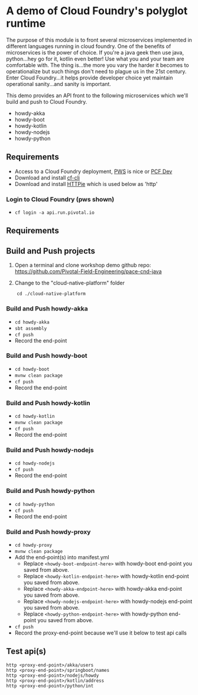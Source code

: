 # A demo of Cloud Foundry's polyglot runtime

The purpose of this module is to front several microservices implemented in different languages running in cloud foundry.  One of the benefits of microservices is the power of choice.  If you're a java geek then use java, python...hey go for it, kotlin even better!  Use what you and your team are comfortable with.  The thing is...the more you vary the harder it becomes to operationalize but such things don't need to plague us in the 21st century.  Enter Cloud Foundry...it helps provide developer choice yet maintain operational sanity...and sanity is important.

This demo provides an API front to the following microservices which we'll build and push to Cloud Foundry.

* howdy-akka
* howdy-boot
* howdy-kotlin
* howdy-nodejs
* howdy-python

## Requirements

* Access to a Cloud Foundry deployment, [PWS](https://run.pivotal.io) is nice or [PCF Dev](https://pivotal.io/pcf-dev)
* Download and install [cf-cli](https://pivotal.io/platform/pcf-tutorials/getting-started-with-pivotal-cloud-foundry/install-the-cf-cli)
* Download and install [HTTPie](https://httpie.org/) which is used below as 'http'

### Login to Cloud Foundry (pws shown)

* ``cf login -a api.run.pivotal.io``

## Requirements

## Build and Push projects

1. Open a terminal and clone workshop demo github repo: <https://github.com/Pivotal-Field-Engineering/pace-cnd-java>

1. Change to the "cloud-native-platform" folder

```
    cd ./cloud-native-platform
```

### Build and Push howdy-akka

* ``cd howdy-akka``
* ``sbt assembly``
* ``cf push``
* Record the end-point

### Build and Push howdy-boot

* ``cd howdy-boot``
* ``mvnw clean package``
* ``cf push``
* Record the end-point

### Build and Push howdy-kotlin

* ``cd howdy-kotlin``
* ``mvnw clean package``
* ``cf push``
* Record the end-point

### Build and Push howdy-nodejs

* ``cd howdy-nodejs``
* ``cf push``
* Record the end-point

### Build and Push howdy-python

* ``cd howdy-python``
* ``cf push``
* Record the end-point

### Build and Push howdy-proxy

* ``cd howdy-proxy``
* ``mvnw clean package``
* Add the end-point(s) into manifest.yml
  * Replace ``<howdy-boot-endpoint-here>`` with howdy-boot end-point you saved from above.
  * Replace ``<howdy-kotlin-endpoint-here>`` with howdy-kotlin end-point you saved from above.
  * Replace ``<howdy-akka-endpoint-here>`` with howdy-akka end-point you saved from above.  
  * Replace ``<howdy-nodejs-endpoint-here>`` with howdy-nodejs end-point you saved from above.
  * Replace ``<howdy-python-endpoint-here>`` with howdy-python end-point you saved from above.
* ``cf push``
* Record the proxy-end-point because we'll use it below to test api calls

## Test api(s)

```
http <proxy-end-point>/akka/users
http <proxy-end-point>/springboot/names
http <proxy-end-point>/nodejs/howdy
http <proxy-end-point>/kotlin/address
http <proxy-end-point>/python/int
```
